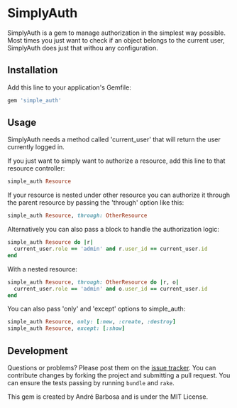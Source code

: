 # SimplyAuth

SimplyAuth is a gem to manage authorization in the simplest way possible. Most times you just want to check if an object belongs to the current user, SimplyAuth does just that withou any configuration.

## Installation

Add this line to your application's Gemfile:

```ruby
gem 'simple_auth'
```

## Usage

SimplyAuth needs a method called 'current_user' that will return the user currently logged in.

If you just want to simply want to authorize a resource, add this line to that resource controller:

```ruby
simple_auth Resource
```

If your resource is nested under other resource you can authorize it through the parent resource by passing the 'through' option like this:

```ruby
simple_auth Resource, through: OtherResource
```

Alternatively you can also pass a block to handle the authorization logic:

```ruby	
simple_auth Resource do |r|
  current_user.role == 'admin' and r.user_id == current_user.id
end
```

With a nested resource:

```ruby
simple_auth Resource, through: OtherResource do |r, o|
  current_user.role == 'admin' and o.user_id == current_user.id
end
```

You can also pass 'only' and 'except' options to simple_auth:
	
```ruby
simple_auth Resource, only: [:new, :create, :destroy]
simple_auth Resource, except: [:show]
```

## Development

Questions or problems? Please post them on the [issue tracker](https://github.com/nata79/simple_auth/issues). You can contribute changes by forking the project and submitting a pull request. You can ensure the tests passing by running `bundle` and `rake`.

This gem is created by André Barbosa and is under the MIT License.
